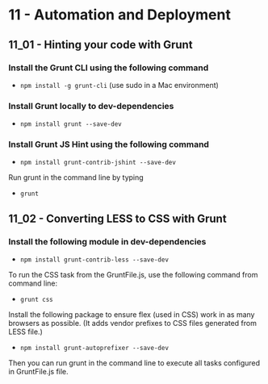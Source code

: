 11 - Automation and Deployment
===============================

11_01 - Hinting your code with Grunt
-------------------------------------

### Install the Grunt CLI using the following command
* `npm install -g grunt-cli` (use sudo in a Mac environment)

### Install Grunt locally to dev-dependencies
* `npm install grunt --save-dev`

### Install Grunt JS Hint using the following command
* `npm install grunt-contrib-jshint --save-dev`

Run grunt in the command line by typing 
* `grunt`

11_02 - Converting LESS to CSS with Grunt
-----------------------------------------

### Install the following module in dev-dependencies
* `npm install grunt-contrib-less --save-dev`

To run the CSS task from the GruntFile.js, use the following command from command line:
* `grunt css`

Install the following package to ensure flex (used in CSS) work in as many browsers as possible. (It adds vendor prefixes to CSS files generated from LESS file.)
* `npm install grunt-autoprefixer --save-dev`

Then you can run grunt in the command line to execute all tasks configured in GruntFile.js file. 